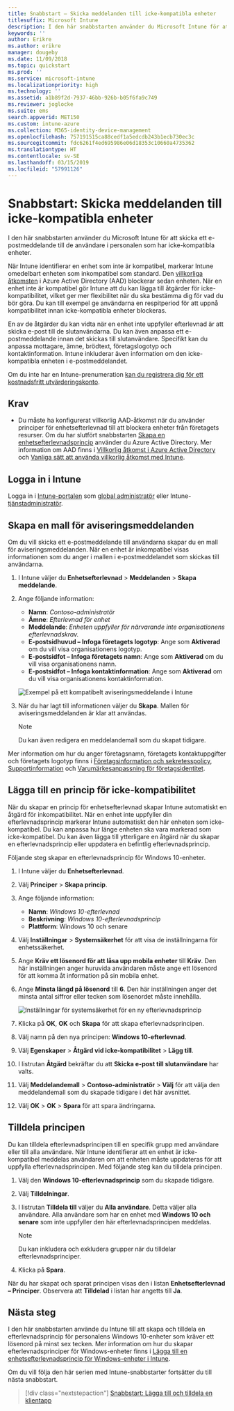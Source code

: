```yaml
---
title: Snabbstart – Skicka meddelanden till icke-kompatibla enheter
titlesuffix: Microsoft Intune
description: I den här snabbstarten använder du Microsoft Intune för att skicka e-postmeddelanden till icke-kompatibla enheter.
keywords: ''
author: Erikre
ms.author: erikre
manager: dougeby
ms.date: 11/09/2018
ms.topic: quickstart
ms.prod: ''
ms.service: microsoft-intune
ms.localizationpriority: high
ms.technology: ''
ms.assetid: a1b89f2d-7937-46bb-926b-b05f6fa9c749
ms.reviewer: joglocke
ms.suite: ems
search.appverid: MET150
ms.custom: intune-azure
ms.collection: M365-identity-device-management
ms.openlocfilehash: 757191515ca88cedf1a5edcdb243b1ecb730ec3c
ms.sourcegitcommit: fdc6261f4ed695986e06d18353c10660a4735362
ms.translationtype: HT
ms.contentlocale: sv-SE
ms.lasthandoff: 03/15/2019
ms.locfileid: "57991126"
---
```

# <a name="quickstart-send-notifications-to-noncompliant-devices"></a>Snabbstart: Skicka meddelanden till icke-kompatibla enheter

I den här snabbstarten använder du Microsoft Intune för att skicka ett e-postmeddelande till de användare i personalen som har icke-kompatibla enheter.

När Intune identifierar en enhet som inte är kompatibel, markerar Intune omedelbart enheten som inkompatibel som standard. Den [villkorliga åtkomsten](https://docs.microsoft.com/azure/active-directory/active-directory-conditional-access-azure-portal) i Azure Active Directory (AAD) blockerar sedan enheten. När en enhet inte är kompatibel gör Intune att du kan lägga till åtgärder för icke-kompatibilitet, vilket ger mer flexibilitet när du ska bestämma dig för vad du bör göra. Du kan till exempel ge användarna en respitperiod för att uppnå kompatibilitet innan icke-kompatibla enheter blockeras.

En av de åtgärder du kan vidta när en enhet inte uppfyller efterlevnad är att skicka e-post till de slutanvändarna. Du kan även anpassa ett e-postmeddelande innan det skickas till slutanvändare. Specifikt kan du anpassa mottagare, ämne, brödtext, företagslogotyp och kontaktinformation. Intune inkluderar även information om den icke-kompatibla enheten i e-postmeddelandet.

Om du inte har en Intune-prenumeration [kan du registrera dig för ett kostnadsfritt utvärderingskonto](free-trial-sign-up.md).

## <a name="prerequisites"></a>Krav
- Du måste ha konfigurerat villkorlig AAD-åtkomst när du använder principer för enhetsefterlevnad till att blockera enheter från företagets resurser. Om du har slutfört snabbstarten [Skapa en enhetsefterlevnadsprincip](quickstart-set-password-length-android.md) använder du Azure Active Directory. Mer information om AAD finns i [Villkorlig åtkomst i Azure Active Directory](https://docs.microsoft.com/azure/active-directory/active-directory-conditional-access-azure-portal) och [Vanliga sätt att använda villkorlig åtkomst med Intune](conditional-access-intune-common-ways-use.md).

## <a name="sign-in-to-intune"></a>Logga in i Intune

Logga in i [Intune-portalen](https://aka.ms/intuneportal) som [global administratör](users-add.md#types-of-administrators) eller Intune-[tjänstadministratör](users-add.md#types-of-administrators). 

## <a name="create-a-notification-message-template"></a>Skapa en mall för aviseringsmeddelanden

Om du vill skicka ett e-postmeddelande till användarna skapar du en mall för aviseringsmeddelanden. När en enhet är inkompatibel visas informationen som du anger i mallen i e-postmeddelandet som skickas till användarna.

1. I Intune väljer du **Enhetsefterlevnad** > **Meddelanden** > **Skapa meddelande**. 
2. Ange följande information:

   - **Namn**: *Contoso-administratör*
   - **Ämne**: *Efterlevnad för enhet*
   - **Meddelande**: *Enheten uppfyller för närvarande inte organisationens efterlevnadskrav.*
   - **E-postsidhuvud – Infoga företagets logotyp**: Ange som **Aktiverad** om du vill visa organisationens logotyp.
   - **E-postsidfot – Infoga företagets namn**: Ange som **Aktiverad** om du vill visa organisationens namn.
   - **E-postsidfot – Infoga kontaktinformation**: Ange som **Aktiverad** om du vill visa organisationens kontaktinformation.

   ![Exempel på ett kompatibelt aviseringsmeddelande i Intune](./media/quickstart-send-notification-01.png)

3. När du har lagt till informationen väljer du **Skapa**. Mallen för aviseringsmeddelanden är klar att användas.

    > [!NOTE]
    > Du kan även redigera en meddelandemall som du skapat tidigare.

Mer information om hur du anger företagsnamn, företagets kontaktuppgifter och företagets logotyp finns i [Företagsinformation och sekretesspolicy](company-portal-app.md#company-information-and-privacy-statement), [Supportinformation](company-portal-app.md#support-information) och [Varumärkesanpassning för företagsidentitet](company-portal-app.md#company-identity-branding-customization). 

## <a name="add-a-noncompliance-policy"></a>Lägga till en princip för icke-kompatibilitet

När du skapar en princip för enhetsefterlevnad skapar Intune automatiskt en åtgärd för inkompatibilitet. När en enhet inte uppfyller din efterlevnadsprincip markerar Intune automatiskt den här enheten som icke-kompatibel. Du kan anpassa hur länge enheten ska vara markerad som icke-kompatibel. Du kan även lägga till ytterligare en åtgärd när du skapar en efterlevnadsprincip eller uppdatera en befintlig efterlevnadsprincip. 

Följande steg skapar en efterlevnadsprincip för Windows 10-enheter.

1. I Intune väljer du **Enhetsefterlevnad**.
2. Välj **Principer** > **Skapa princip**.
3. Ange följande information:

   - **Namn**: *Windows 10-efterlevnad*
   - **Beskrivning**: *Windows 10-efterlevnadsprincip*
   - **Plattform**: Windows 10 och senare

4. Välj **Inställningar** > **Systemsäkerhet** för att visa de inställningarna för enhetssäkerhet.
5. Ange **Kräv ett lösenord för att låsa upp mobila enheter** till **Kräv**. Den här inställningen anger huruvida användaren måste ange ett lösenord för att komma åt information på sin mobila enhet. 
6. Ange **Minsta längd på lösenord** till **6**. Den här inställningen anger det minsta antal siffror eller tecken som lösenordet måste innehålla.

    ![Inställningar för systemsäkerhet för en ny efterlevnadsprincip](./media/quickstart-send-notification-02.png) 

7. Klicka på **OK**, **OK** och **Skapa** för att skapa efterlevnadsprincipen.
8. Välj namn på den nya principen: **Windows 10-efterlevnad**.
9. Välj **Egenskaper** > **Åtgärd vid icke-kompatibilitet** > **Lägg till**.
10. I listrutan **Åtgärd** bekräftar du att **Skicka e-post till slutanvändare** har valts.
11. Välj **Meddelandemall** > **Contoso-administratör** > **Välj** för att välja den meddelandemall som du skapade tidigare i det här avsnittet.
12. Välj **OK** > **OK** > **Spara** för att spara ändringarna.

## <a name="assign-the-policy"></a>Tilldela principen

Du kan tilldela efterlevnadsprincipen till en specifik grupp med användare eller till alla användare. När Intune identifierar att en enhet är icke-kompatibel meddelas användaren om att enheten måste uppdateras för att uppfylla efterlevnadsprincipen. Med följande steg kan du tilldela principen.

1. Välj den **Windows 10-efterlevnadsprincip** som du skapade tidigare.
2. Välj **Tilldelningar**.
3. I listrutan **Tilldela till** väljer du **Alla användare**. Detta väljer alla användare. Alla användare som har en enhet med **Windows 10 och senare** som inte uppfyller den här efterlevnadsprincipen meddelas.

    > [!NOTE]
    > Du kan inkludera och exkludera grupper när du tilldelar efterlevnadsprinciper.

4. Klicka på **Spara**.

När du har skapat och sparat principen visas den i listan **Enhetsefterlevnad – Principer**. Observera att **Tilldelad** i listan har angetts till **Ja**.

## <a name="next-steps"></a>Nästa steg

I den här snabbstarten använde du Intune till att skapa och tilldela en efterlevnadsprincip för personalens Windows 10-enheter som kräver ett lösenord på minst sex tecken. Mer information om hur du skapar efterlevnadsprinciper för Windows-enheter finns i [Lägga till en enhetsefterlevnadsprincip för Windows-enheter i Intune](compliance-policy-create-windows.md).

Om du vill följa den här serien med Intune-snabbstarter fortsätter du till nästa snabbstart.

> [!div class="nextstepaction"]
> [Snabbstart: Lägga till och tilldela en klientapp](quickstart-add-assign-app.md)
